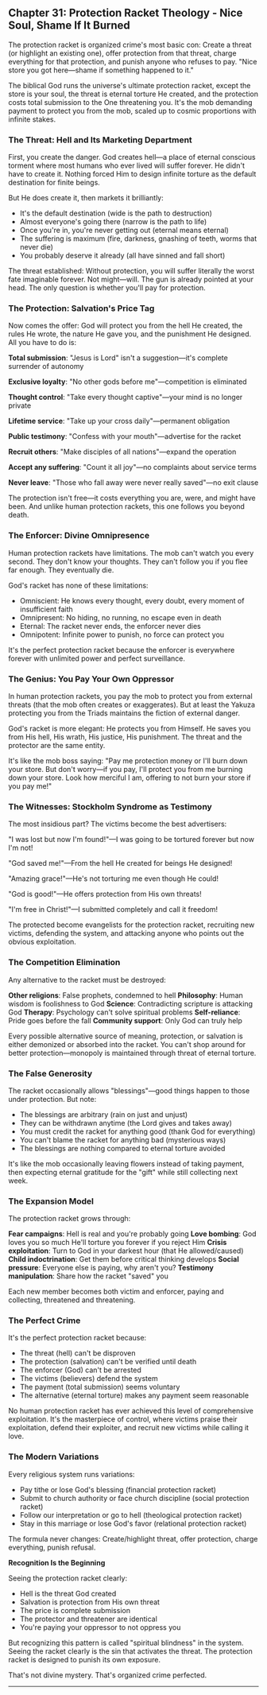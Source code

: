 ## Chapter 31: Protection Racket Theology - Nice Soul, Shame If It Burned

The protection racket is organized crime's most basic con: Create a threat (or highlight an existing one), offer protection from that threat, charge everything for that protection, and punish anyone who refuses to pay. "Nice store you got here—shame if something happened to it."

The biblical God runs the universe's ultimate protection racket, except the store is your soul, the threat is eternal torture He created, and the protection costs total submission to the One threatening you. It's the mob demanding payment to protect you from the mob, scaled up to cosmic proportions with infinite stakes.

### The Threat: Hell and Its Marketing Department

First, you create the danger. God creates hell—a place of eternal conscious torment where most humans who ever lived will suffer forever. He didn't have to create it. Nothing forced Him to design infinite torture as the default destination for finite beings.

But He does create it, then markets it brilliantly:
- It's the default destination (wide is the path to destruction)
- Almost everyone's going there (narrow is the path to life)  
- Once you're in, you're never getting out (eternal means eternal)
- The suffering is maximum (fire, darkness, gnashing of teeth, worms that never die)
- You probably deserve it already (all have sinned and fall short)

The threat established: Without protection, you will suffer literally the worst fate imaginable forever. Not might—will. The gun is already pointed at your head. The only question is whether you'll pay for protection.

### The Protection: Salvation's Price Tag

Now comes the offer: God will protect you from the hell He created, the rules He wrote, the nature He gave you, and the punishment He designed. All you have to do is:

**Total submission**: "Jesus is Lord" isn't a suggestion—it's complete surrender of autonomy

**Exclusive loyalty**: "No other gods before me"—competition is eliminated

**Thought control**: "Take every thought captive"—your mind is no longer private

**Lifetime service**: "Take up your cross daily"—permanent obligation

**Public testimony**: "Confess with your mouth"—advertise for the racket

**Recruit others**: "Make disciples of all nations"—expand the operation

**Accept any suffering**: "Count it all joy"—no complaints about service terms

**Never leave**: "Those who fall away were never really saved"—no exit clause

The protection isn't free—it costs everything you are, were, and might have been. And unlike human protection rackets, this one follows you beyond death.

### The Enforcer: Divine Omnipresence

Human protection rackets have limitations. The mob can't watch you every second. They don't know your thoughts. They can't follow you if you flee far enough. They eventually die.

God's racket has none of these limitations:
- Omniscient: He knows every thought, every doubt, every moment of insufficient faith
- Omnipresent: No hiding, no running, no escape even in death
- Eternal: The racket never ends, the enforcer never dies
- Omnipotent: Infinite power to punish, no force can protect you

It's the perfect protection racket because the enforcer is everywhere forever with unlimited power and perfect surveillance.

### The Genius: You Pay Your Own Oppressor

In human protection rackets, you pay the mob to protect you from external threats (that the mob often creates or exaggerates). But at least the Yakuza protecting you from the Triads maintains the fiction of external danger.

God's racket is more elegant: He protects you from Himself. He saves you from His hell, His wrath, His justice, His punishment. The threat and the protector are the same entity. 

It's like the mob boss saying: "Pay me protection money or I'll burn down your store. But don't worry—if you pay, I'll protect you from me burning down your store. Look how merciful I am, offering to not burn your store if you pay me!"

### The Witnesses: Stockholm Syndrome as Testimony

The most insidious part? The victims become the best advertisers:

"I was lost but now I'm found!"—I was going to be tortured forever but now I'm not!

"God saved me!"—From the hell He created for beings He designed!

"Amazing grace!"—He's not torturing me even though He could!

"God is good!"—He offers protection from His own threats!

"I'm free in Christ!"—I submitted completely and call it freedom!

The protected become evangelists for the protection racket, recruiting new victims, defending the system, and attacking anyone who points out the obvious exploitation.

### The Competition Elimination

Any alternative to the racket must be destroyed:

**Other religions**: False prophets, condemned to hell
**Philosophy**: Human wisdom is foolishness to God
**Science**: Contradicting scripture is attacking God
**Therapy**: Psychology can't solve spiritual problems
**Self-reliance**: Pride goes before the fall
**Community support**: Only God can truly help

Every possible alternative source of meaning, protection, or salvation is either demonized or absorbed into the racket. You can't shop around for better protection—monopoly is maintained through threat of eternal torture.

### The False Generosity

The racket occasionally allows "blessings"—good things happen to those under protection. But note:
- The blessings are arbitrary (rain on just and unjust)
- They can be withdrawn anytime (the Lord gives and takes away)
- You must credit the racket for anything good (thank God for everything)
- You can't blame the racket for anything bad (mysterious ways)
- The blessings are nothing compared to eternal torture avoided

It's like the mob occasionally leaving flowers instead of taking payment, then expecting eternal gratitude for the "gift" while still collecting next week.

### The Expansion Model

The protection racket grows through:

**Fear campaigns**: Hell is real and you're probably going
**Love bombing**: God loves you so much He'll torture you forever if you reject Him
**Crisis exploitation**: Turn to God in your darkest hour (that He allowed/caused)
**Child indoctrination**: Get them before critical thinking develops
**Social pressure**: Everyone else is paying, why aren't you?
**Testimony manipulation**: Share how the racket "saved" you

Each new member becomes both victim and enforcer, paying and collecting, threatened and threatening.

### The Perfect Crime

It's the perfect protection racket because:
- The threat (hell) can't be disproven
- The protection (salvation) can't be verified until death
- The enforcer (God) can't be arrested
- The victims (believers) defend the system
- The payment (total submission) seems voluntary
- The alternative (eternal torture) makes any payment seem reasonable

No human protection racket has ever achieved this level of comprehensive exploitation. It's the masterpiece of control, where victims praise their exploitation, defend their exploiter, and recruit new victims while calling it love.

### The Modern Variations

Every religious system runs variations:
- Pay tithe or lose God's blessing (financial protection racket)
- Submit to church authority or face church discipline (social protection racket)
- Follow our interpretation or go to hell (theological protection racket)
- Stay in this marriage or lose God's favor (relational protection racket)

The formula never changes: Create/highlight threat, offer protection, charge everything, punish refusal.

**Recognition Is the Beginning**

Seeing the protection racket clearly:
- Hell is the threat God created
- Salvation is protection from His own threat
- The price is complete submission
- The protector and threatener are identical
- You're paying your oppressor to not oppress you

But recognizing this pattern is called "spiritual blindness" in the system. Seeing the racket clearly is the sin that activates the threat. The protection racket is designed to punish its own exposure.

That's not divine mystery. That's organized crime perfected.

---
